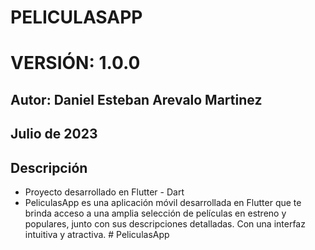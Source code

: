 # PELICULASAPP
# VERSIÓN: 1.0.0

## Autor: Daniel Esteban Arevalo Martinez
## Julio de 2023

## Descripción

- Proyecto desarrollado en Flutter - Dart
- PeliculasApp es una aplicación móvil desarrollada en Flutter que te brinda acceso a una amplia selección de películas en estreno y populares, junto con sus descripciones detalladas. Con una interfaz intuitiva y atractiva.
#   P e l i c u l a s A p p 
 
 
